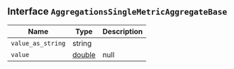 ## Interface `AggregationsSingleMetricAggregateBase`

| Name | Type | Description |
| - | - | - |
| `value_as_string` | string | &nbsp; |
| `value` | [double](./double.md) | null | The metric value. A missing value generally means that there was no data to aggregate, unless specified otherwise. |
